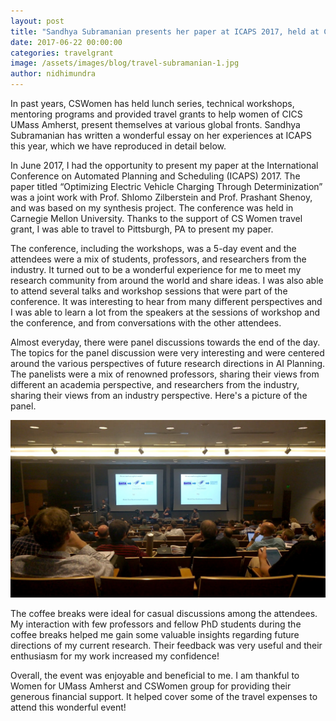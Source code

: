 ```yaml
---
layout: post
title: "Sandhya Subramanian presents her paper at ICAPS 2017, held at CMU"
date: 2017-06-22 00:00:00
categories: travelgrant
image: /assets/images/blog/travel-subramanian-1.jpg
author: nidhimundra
---
```


In past years, CSWomen has held lunch series, technical workshops, mentoring programs and provided travel grants to help women of CICS UMass Amherst, present themselves at various global fronts. Sandhya Subramanian has written a wonderful essay on her experiences at ICAPS this year, which we have reproduced in detail below.

In June 2017, I had the opportunity to present my paper at the International Conference on Automated Planning and Scheduling (ICAPS) 2017. The paper titled “Optimizing Electric Vehicle Charging Through Determinization” was a joint work with Prof. Shlomo Zilberstein and Prof. Prashant Shenoy, and was based on my synthesis project. The conference was held in Carnegie Mellon University. Thanks to the support of CS Women travel grant, I was able to travel to Pittsburgh, PA to present my paper.

The conference, including the workshops, was a 5-day event and the attendees were a mix of students, professors, and researchers from the industry. It turned out to be a wonderful experience for me to meet my research community from around the world and share ideas. I was also able to attend several talks and workshop sessions that were part of the conference. It was interesting to hear from many different perspectives and I was able to learn a lot from the speakers at the sessions of workshop and the conference, and from conversations with the other attendees. 

Almost everyday, there were panel discussions towards the end of the day. The topics for the panel discussion were very interesting and were centered around the various perspectives of future research directions in AI Planning. The panelists were a mix of renowned professors, sharing their views from different an academia perspective, and researchers from the industry, sharing their views from an industry perspective. Here's a picture of the panel.

![Sandhya's Experience 1](/assets/images/blog/travel-subramanian-1.jpg)

The coffee breaks were ideal for casual discussions among the attendees. My interaction with few professors and fellow PhD students during the coffee breaks helped me gain some valuable insights regarding future directions of my current research. Their feedback was very useful and their enthusiasm for my work increased my confidence!

Overall, the event was enjoyable and beneficial to me. I am thankful to Women for UMass Amherst and CSWomen group for providing their generous financial support. It helped cover some of the travel expenses to attend this wonderful event!
